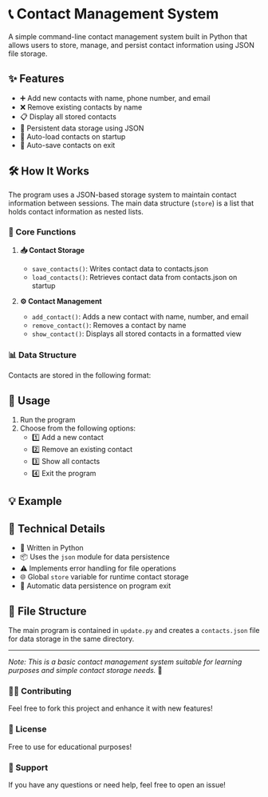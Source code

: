 # 📞 Contact Management System

A simple command-line contact management system built in Python that allows users to store, manage, and persist contact information using JSON file storage. 

## ✨ Features

- ➕ Add new contacts with name, phone number, and email
- ❌ Remove existing contacts by name  
- 📋 Display all stored contacts
- 💾 Persistent data storage using JSON
- 🔄 Auto-load contacts on startup
- 💫 Auto-save contacts on exit

## 🛠️ How It Works

The program uses a JSON-based storage system to maintain contact information between sessions. The main data structure (`store`) is a list that holds contact information as nested lists.

### 🔑 Core Functions

1. **📥 Contact Storage**
   - `save_contacts()`: Writes contact data to contacts.json
   - `load_contacts()`: Retrieves contact data from contacts.json on startup

2. **⚙️ Contact Management**
   - `add_contact()`: Adds a new contact with name, number, and email
   - `remove_contact()`: Removes a contact by name
   - `show_contact()`: Displays all stored contacts in a formatted view

### 📊 Data Structure

Contacts are stored in the following format:


## 🚀 Usage

1. Run the program
2. Choose from the following options:
   - 1️⃣ Add a new contact
   - 2️⃣ Remove an existing contact
   - 3️⃣ Show all contacts
   - 4️⃣ Exit the program

## 💡 Example


## 🔧 Technical Details

- 🐍 Written in Python
- 📦 Uses the `json` module for data persistence
- ⚠️ Implements error handling for file operations
- 🌐 Global `store` variable for runtime contact storage
- 💾 Automatic data persistence on program exit

## 📁 File Structure

The main program is contained in `update.py` and creates a `contacts.json` file for data storage in the same directory.

---

*Note: This is a basic contact management system suitable for learning purposes and simple contact storage needs.* 🎯

### 👨‍💻 Contributing

Feel free to fork this project and enhance it with new features! 

### 📝 License

Free to use for educational purposes! 

### 🤝 Support

If you have any questions or need help, feel free to open an issue!